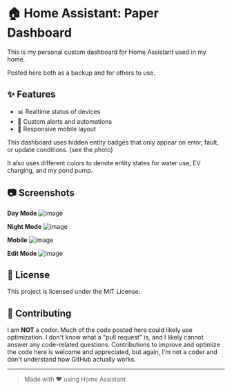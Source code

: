 # 🏠 Home Assistant: Paper Dashboard

This is my personal custom dashboard for Home Assistant used in my home.

Posted here both as a backup and for others to use.  

## ✨ Features

- 📊 Realtime status of devices
- 🔔 Custom alerts and automations
- 📱 Responsive mobile layout

This dashboard uses hidden entity badges that only appear on error, fault, or update conditions. (see the photo) 

It also uses different colors to denote entity states for water use, EV charging, and my pond pump. 

## 📷 Screenshots
**Day Mode**
![image](https://github.com/user-attachments/assets/05091f19-fc3e-4365-b182-264579570136)

**Night Mode**
![image](https://github.com/user-attachments/assets/71105c0f-740d-461e-8a69-be2ac47432ef)

**Mobile**
![image](https://github.com/user-attachments/assets/94f9a0ff-d270-40d3-a2da-c4237dab5fc0)

**Edit Mode**
![image](https://github.com/user-attachments/assets/383cab90-cd52-40a2-8072-95ecb9244b9d)


## 📄 License

This project is licensed under the MIT License.

## 🙌 Contributing

I am **NOT** a coder. Much of the code posted here could likely use optimization. I don't know what a "pull request" is, and I likely cannot answer any code-related questions. Contributions to improve and optimize the code here is welcome and appreciated, but again, I'm not a coder and don't understand how GitHub actually works.

---

> Made with ❤️ using Home Assistant
